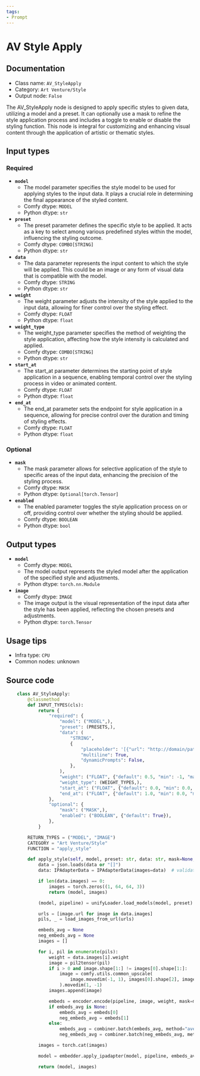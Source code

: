 ```yaml
---
tags:
- Prompt
---
```


# AV Style Apply
## Documentation
- Class name: `AV_StyleApply`
- Category: `Art Venture/Style`
- Output node: `False`

The AV_StyleApply node is designed to apply specific styles to given data, utilizing a model and a preset. It can optionally use a mask to refine the style application process and includes a toggle to enable or disable the styling function. This node is integral for customizing and enhancing visual content through the application of artistic or thematic styles.
## Input types
### Required
- **`model`**
    - The model parameter specifies the style model to be used for applying styles to the input data. It plays a crucial role in determining the final appearance of the styled content.
    - Comfy dtype: `MODEL`
    - Python dtype: `str`
- **`preset`**
    - The preset parameter defines the specific style to be applied. It acts as a key to select among various predefined styles within the model, influencing the styling outcome.
    - Comfy dtype: `COMBO[STRING]`
    - Python dtype: `str`
- **`data`**
    - The data parameter represents the input content to which the style will be applied. This could be an image or any form of visual data that is compatible with the model.
    - Comfy dtype: `STRING`
    - Python dtype: `str`
- **`weight`**
    - The weight parameter adjusts the intensity of the style applied to the input data, allowing for finer control over the styling effect.
    - Comfy dtype: `FLOAT`
    - Python dtype: `float`
- **`weight_type`**
    - The weight_type parameter specifies the method of weighting the style application, affecting how the style intensity is calculated and applied.
    - Comfy dtype: `COMBO[STRING]`
    - Python dtype: `str`
- **`start_at`**
    - The start_at parameter determines the starting point of style application in a sequence, enabling temporal control over the styling process in video or animated content.
    - Comfy dtype: `FLOAT`
    - Python dtype: `float`
- **`end_at`**
    - The end_at parameter sets the endpoint for style application in a sequence, allowing for precise control over the duration and timing of styling effects.
    - Comfy dtype: `FLOAT`
    - Python dtype: `float`
### Optional
- **`mask`**
    - The mask parameter allows for selective application of the style to specific areas of the input data, enhancing the precision of the styling process.
    - Comfy dtype: `MASK`
    - Python dtype: `Optional[torch.Tensor]`
- **`enabled`**
    - The enabled parameter toggles the style application process on or off, providing control over whether the styling should be applied.
    - Comfy dtype: `BOOLEAN`
    - Python dtype: `bool`
## Output types
- **`model`**
    - Comfy dtype: `MODEL`
    - The model output represents the styled model after the application of the specified style and adjustments.
    - Python dtype: `torch.nn.Module`
- **`image`**
    - Comfy dtype: `IMAGE`
    - The image output is the visual representation of the input data after the style has been applied, reflecting the chosen presets and adjustments.
    - Python dtype: `torch.Tensor`
## Usage tips
- Infra type: `CPU`
- Common nodes: unknown


## Source code
```python
    class AV_StyleApply:
        @classmethod
        def INPUT_TYPES(cls):
            return {
                "required": {
                    "model": ("MODEL",),
                    "preset": (PRESETS,),
                    "data": (
                        "STRING",
                        {
                            "placeholder": '[{"url": "http://domain/path/image.png", "weight": 1}]',
                            "multiline": True,
                            "dynamicPrompts": False,
                        },
                    ),
                    "weight": ("FLOAT", {"default": 0.5, "min": -1, "max": 3, "step": 0.05}),
                    "weight_type": (WEIGHT_TYPES,),
                    "start_at": ("FLOAT", {"default": 0.0, "min": 0.0, "max": 1.0, "step": 0.001}),
                    "end_at": ("FLOAT", {"default": 1.0, "min": 0.0, "max": 1.0, "step": 0.001}),
                },
                "optional": {
                    "mask": ("MASK",),
                    "enabled": ("BOOLEAN", {"default": True}),
                },
            }

        RETURN_TYPES = ("MODEL", "IMAGE")
        CATEGORY = "Art Venture/Style"
        FUNCTION = "apply_style"

        def apply_style(self, model, preset: str, data: str, mask=None, enabled=True, **kwargs):
            data = json.loads(data or "[]")
            data: IPAdapterData = IPAdapterData(images=data)  # validate

            if len(data.images) == 0:
                images = torch.zeros((1, 64, 64, 3))
                return (model, images)

            (model, pipeline) = unifyLoader.load_models(model, preset)

            urls = [image.url for image in data.images]
            pils, _ = load_images_from_url(urls)

            embeds_avg = None
            neg_embeds_avg = None
            images = []

            for i, pil in enumerate(pils):
                weight = data.images[i].weight
                image = pil2tensor(pil)
                if i > 0 and image.shape[1:] != images[0].shape[1:]:
                    image = comfy.utils.common_upscale(
                        image.movedim(-1, 1), images[0].shape[2], images[0].shape[1], "bilinear", "center"
                    ).movedim(1, -1)
                images.append(image)

                embeds = encoder.encode(pipeline, image, weight, mask=mask)
                if embeds_avg is None:
                    embeds_avg = embeds[0]
                    neg_embeds_avg = embeds[1]
                else:
                    embeds_avg = combiner.batch(embeds_avg, method="average", embed2=embeds[0])[0]
                    neg_embeds_avg = combiner.batch(neg_embeds_avg, method="average", embed2=embeds[1])[0]

            images = torch.cat(images)

            model = embedder.apply_ipadapter(model, pipeline, embeds_avg, neg_embed=neg_embeds_avg, **kwargs)[0]

            return (model, images)

```
